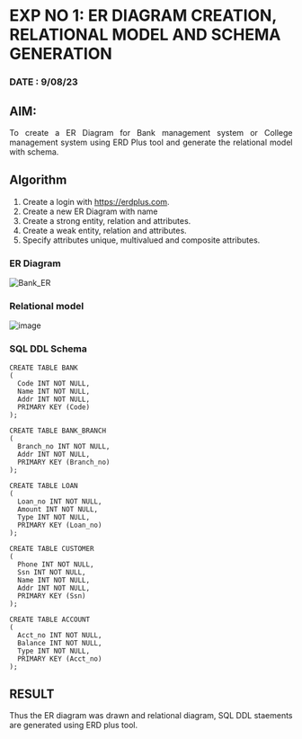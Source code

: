 
# EXP NO 1: ER DIAGRAM CREATION, RELATIONAL MODEL AND SCHEMA GENERATION 

### DATE : 9/08/23


## AIM:
<div align="justify">
   To create a ER Diagram for Bank management system or College management system using ERD Plus tool and generate the relational model with schema. 
</div>


## Algorithm
1. Create a login with https://erdplus.com.
2. Create a new ER Diagram with name
3. Create a strong entity, relation and attributes.
4. Create a weak entity, relation and attributes.
5. Specify attributes unique, multivalued and composite attributes.







### ER Diagram 

![Bank_ER](https://github.com/AnnBlessy/DBMS/assets/119477835/8133347a-e969-4410-8fe7-38bb225ff6c7)



### Relational model

![image](https://github.com/AnnBlessy/DBMS/assets/119477835/c109e44e-a08e-434e-a24d-7cd99020f294)




### SQL DDL Schema 
```
CREATE TABLE BANK
(
  Code INT NOT NULL,
  Name INT NOT NULL,
  Addr INT NOT NULL,
  PRIMARY KEY (Code)
);

CREATE TABLE BANK_BRANCH
(
  Branch_no INT NOT NULL,
  Addr INT NOT NULL,
  PRIMARY KEY (Branch_no)
);

CREATE TABLE LOAN
(
  Loan_no INT NOT NULL,
  Amount INT NOT NULL,
  Type INT NOT NULL,
  PRIMARY KEY (Loan_no)
);

CREATE TABLE CUSTOMER
(
  Phone INT NOT NULL,
  Ssn INT NOT NULL,
  Name INT NOT NULL,
  Addr INT NOT NULL,
  PRIMARY KEY (Ssn)
);

CREATE TABLE ACCOUNT
(
  Acct_no INT NOT NULL,
  Balance INT NOT NULL,
  Type INT NOT NULL,
  PRIMARY KEY (Acct_no)
);
```

## RESULT 
<div align="justify">
Thus the ER diagram was drawn and relational diagram, SQL DDL staements are generated using ERD plus tool.
</div>
